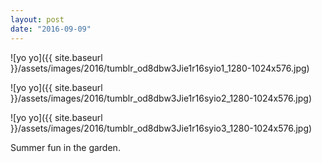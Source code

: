 ```yaml
---
layout: post
date: "2016-09-09"
---
```


![yo yo]({{ site.baseurl }}/assets/images/2016/tumblr_od8dbw3Jie1r16syio1_1280-1024x576.jpg)

![yo yo]({{ site.baseurl }}/assets/images/2016/tumblr_od8dbw3Jie1r16syio2_1280-1024x576.jpg)

![yo yo]({{ site.baseurl }}/assets/images/2016/tumblr_od8dbw3Jie1r16syio3_1280-1024x576.jpg)

Summer fun in the garden.
